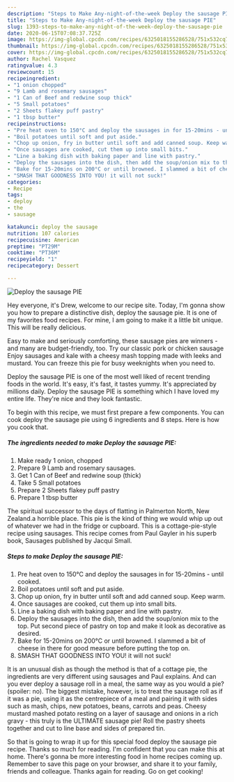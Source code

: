```yaml
---
description: "Steps to Make Any-night-of-the-week Deploy the sausage PIE"
title: "Steps to Make Any-night-of-the-week Deploy the sausage PIE"
slug: 1393-steps-to-make-any-night-of-the-week-deploy-the-sausage-pie
date: 2020-06-15T07:08:37.725Z
image: https://img-global.cpcdn.com/recipes/6325018155286528/751x532cq70/deploy-the-sausage-pie-recipe-main-photo.jpg
thumbnail: https://img-global.cpcdn.com/recipes/6325018155286528/751x532cq70/deploy-the-sausage-pie-recipe-main-photo.jpg
cover: https://img-global.cpcdn.com/recipes/6325018155286528/751x532cq70/deploy-the-sausage-pie-recipe-main-photo.jpg
author: Rachel Vasquez
ratingvalue: 4.3
reviewcount: 15
recipeingredient:
- "1 onion chopped"
- "9 Lamb and rosemary sausages"
- "1 Can of Beef and redwine soup thick"
- "5 Small potatoes"
- "2 Sheets flakey puff pastry"
- "1 tbsp butter"
recipeinstructions:
- "Pre heat oven to 150°C and deploy the sausages in for 15-20mins - until cooked."
- "Boil potatoes until soft and put aside."
- "Chop up onion, fry in butter until soft and add canned soup. Keep warm."
- "Once sausages are cooked, cut them up into small bits."
- "Line a baking dish with baking paper and line with pastry."
- "Deploy the sausages into the dish, then add the soup/onion mix to the top. Put second piece of pastry on top and make it look as decorative as desired."
- "Bake for 15-20mins on 200°C or until browned. I slammed a bit of cheese in there for good measure before putting the top on."
- "SMASH THAT GOODNESS INTO YOU! it will not suck!"
categories:
- Recipe
tags:
- deploy
- the
- sausage

katakunci: deploy the sausage 
nutrition: 107 calories
recipecuisine: American
preptime: "PT29M"
cooktime: "PT36M"
recipeyield: "1"
recipecategory: Dessert

---
```



![Deploy the sausage PIE](https://img-global.cpcdn.com/recipes/6325018155286528/751x532cq70/deploy-the-sausage-pie-recipe-main-photo.jpg)

Hey everyone, it's Drew, welcome to our recipe site. Today, I'm gonna show you how to prepare a distinctive dish, deploy the sausage pie. It is one of my favorites food recipes. For mine, I am going to make it a little bit unique. This will be really delicious.

Easy to make and seriously comforting, these sausage pies are winners - and many are budget-friendly, too. Try our classic pork or chicken sausage Enjoy sausages and kale with a cheesy mash topping made with leeks and mustard. You can freeze this pie for busy weeknights when you need to.

Deploy the sausage PIE is one of the most well liked of recent trending foods in the world. It's easy, it's fast, it tastes yummy. It's appreciated by millions daily. Deploy the sausage PIE is something which I have loved my entire life. They're nice and they look fantastic.


To begin with this recipe, we must first prepare a few components. You can cook deploy the sausage pie using 6 ingredients and 8 steps. Here is how you cook that.

<!--inarticleads1-->

##### The ingredients needed to make Deploy the sausage PIE:

1. Make ready 1 onion, chopped
1. Prepare 9 Lamb and rosemary sausages.
1. Get 1 Can of Beef and redwine soup (thick)
1. Take 5 Small potatoes
1. Prepare 2 Sheets flakey puff pastry
1. Prepare 1 tbsp butter


The spiritual successor to the days of flatting in Palmerton North, New Zealand.a horrible place. This pie is the kind of thing we would whip up out of whatever we had in the fridge or cupboard. This is a cottage-pie-style recipe using sausages. This recipe comes from Paul Gayler in his superb book, Sausages published by Jacqui Small. 

<!--inarticleads2-->

##### Steps to make Deploy the sausage PIE:

1. Pre heat oven to 150°C and deploy the sausages in for 15-20mins - until cooked.
1. Boil potatoes until soft and put aside.
1. Chop up onion, fry in butter until soft and add canned soup. Keep warm.
1. Once sausages are cooked, cut them up into small bits.
1. Line a baking dish with baking paper and line with pastry.
1. Deploy the sausages into the dish, then add the soup/onion mix to the top. Put second piece of pastry on top and make it look as decorative as desired.
1. Bake for 15-20mins on 200°C or until browned. I slammed a bit of cheese in there for good measure before putting the top on.
1. SMASH THAT GOODNESS INTO YOU! it will not suck!


It is an unusual dish as though the method is that of a cottage pie, the ingredients are very different using sausages and Paul explains. And can you ever deploy a sausage roll in a meal, the same way as you would a pie? (spoiler: no). The biggest mistake, however, is to treat the sausage roll as if it was a pie, using it as the centrepiece of a meal and pairing it with sides such as mash, chips, new potatoes, beans, carrots and peas. Cheesy mustard mashed potato resting on a layer of sausage and onions in a rich gravy - this truly is the ULTIMATE sausage pie! Roll the pastry sheets together and cut to line base and sides of prepared tin. 

So that is going to wrap it up for this special food deploy the sausage pie recipe. Thanks so much for reading. I'm confident that you can make this at home. There's gonna be more interesting food in home recipes coming up. Remember to save this page on your browser, and share it to your family, friends and colleague. Thanks again for reading. Go on get cooking!
